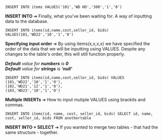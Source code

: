 	INSERT INTO items VALUES('101','WD HD','300','1','0')
**INSERT INTO** ➔ Finally, what you've been waiting for. A way of inputting data to the database. 

	INSERT INTO items(id,name,cost,seller_id, bids) VALUES(101,'WD22','10','1','0')
**Specifying input order** ➔ By using items(x,x,x,x) we have specified the order of the data that we will be inputting using VALUES. Despite any changes to the table's order, this will still function properly.  

***Default** value for **numbers** is **0***   
***Default** value for **strings** is **'null'***  

	INSERT INTO items(id,name,cost,seller_id, bids) VALUES (101,'WD22','10','1','0'),
	(102,'WD21','12','1','0'),
	(103,'WD23','10','1','0')
**Multiple INSERTs** ➔ How to input mutiple VALUES using brackits and commas. 

	INSERT INTO items(id, name, cost, seller_id, bids) SELECT id, name, cost, seller_id, bids FROM anothertable 
**INSERT INTO + SELECT** ➔ If you wanted to merge two tables - that had the same structure - together.